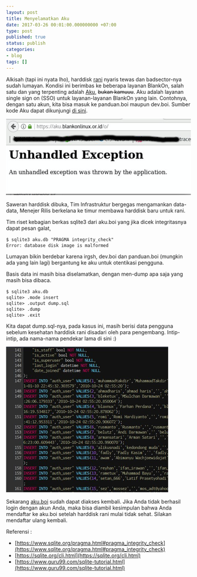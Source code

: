 ```yaml
---
layout: post
title: Menyelamatkan Aku
date: 2017-03-26 00:01:00.000000000 +07:00
type: post
published: true
status: publish
categories:
- blog
tags: []
---
```


Alkisah (tapi ini nyata lho), harddisk [rani](http://rani.blankonlinux.or.id/) nyaris tewas dan badsector-nya sudah lumayan. Kondisi ini berimbas ke beberapa layanan BlankOn, salah satu dan yang terpenting adalah [Aku](https://aku.blankonlinux.or.id/), <del>bukan kamuuu</del>. Aku adalah layanan single sign on (SSO) untuk layanan-layanan BlankOn yang lain. Contohnya, dengan satu akun, kita bisa masuk ke panduan.boi maupun dev.boi. Sumber kode Aku dapat dikunjungi [di sini](https://github.com/blankon/aku).

<img src="/assets/menyelamatkan-aku-0.png">

Saweran harddisk dibuka, Tim Infrastruktur bergegas mengamankan data-data, Menejer Rilis berkelana ke timur membawa harddisk baru untuk rani.

Tim riset kebagian berkas sqlite3 dari aku.boi yang jika dicek integritasnya dapat pesan galat,

```
$ sqlite3 aku.db "PRAGMA integrity_check"
Error: database disk image is malformed
```

Lumayan bikin berdebar karena irgsh, dev.boi dan panduan.boi (mungkin ada yang lain lagi) bergantung ke aku untuk otentikasi pengguna.

Basis data ini masih bisa diselamatkan, dengan men-dump apa saja yang masih bisa dibaca.

```
$ sqlite3 aku.db
sqlite> .mode insert
sqlite> .output dump.sql 
sqlite> .dump
sqlite> .exit
```

Kita dapat dump.sql-nya, pada kasus ini, masih berisi data pengguna sebelum kesehatan harddisk rani disadari oleh para pengembang. Intip-intip, ada nama-nama pendekar lama di sini :)

<img src="/assets/menyelamatkan-aku-1.jpeg">

Sekarang [aku.boi](https://aku.blankonlinux.or.id/) sudah dapat diakses kembali. Jika Anda tidak berhasil login dengan akun Anda, maka bisa diambil kesimpulan bahwa Anda mendaftar ke aku.boi setelah harddisk rani mulai tidak sehat. Silakan mendaftar ulang kembali.

Referensi :

- [https://www.sqlite.org/pragma.html#pragma_integrity_check](https://www.sqlite.org/pragma.html#pragma_integrity_check)
- [https://sqlite.org/cli.html](https://sqlite.org/cli.html)
- [https://www.guru99.com/sqlite-tutorial.html](https://www.guru99.com/sqlite-tutorial.html)

